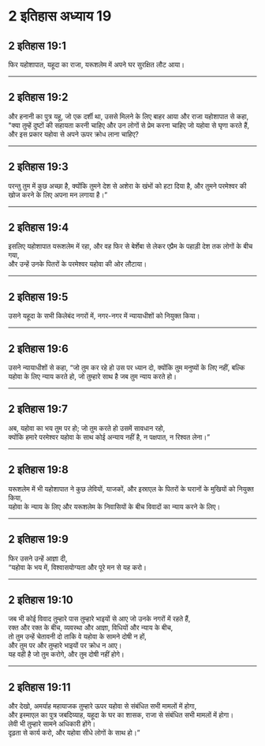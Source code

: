 # 2 इतिहास अध्याय 19

## 2 इतिहास 19:1

फिर यहोशापात, यहूदा का राजा, यरूशलेम में अपने घर सुरक्षित लौट आया।

---

## 2 इतिहास 19:2

और हनानी का पुत्र यहू, जो एक दर्शी था, उससे मिलने के लिए बाहर आया और राजा यहोशापात से कहा,  
"क्या तुम्हें दुष्टों की सहायता करनी चाहिए और उन लोगों से प्रेम करना चाहिए जो यहोवा से घृणा करते हैं, और इस प्रकार यहोवा से अपने ऊपर क्रोध लाना चाहिए?

---

## 2 इतिहास 19:3

परन्तु तुम में कुछ अच्छा है, क्योंकि तुमने देश से अशेरा के खंभों को हटा दिया है, और तुमने परमेश्वर की खोज करने के लिए अपना मन लगाया है।”

---

## 2 इतिहास 19:4

इसलिए यहोशापात यरूशलेम में रहा, और वह फिर से बेर्शेबा से लेकर एप्रैम के पहाड़ी देश तक लोगों के बीच गया,  
और उन्हें उनके पितरों के परमेश्वर यहोवा की ओर लौटाया।

---

## 2 इतिहास 19:5

उसने यहूदा के सभी किलेबंद नगरों में, नगर-नगर में न्यायाधीशों को नियुक्त किया।

---

## 2 इतिहास 19:6

उसने न्यायाधीशों से कहा, “जो तुम कर रहे हो उस पर ध्यान दो, क्योंकि तुम मनुष्यों के लिए नहीं, बल्कि यहोवा के लिए न्याय करते हो, जो तुम्हारे साथ है जब तुम न्याय करते हो।

---

## 2 इतिहास 19:7

अब, यहोवा का भय तुम पर हो; जो तुम करते हो उसमें सावधान रहो,  
क्योंकि हमारे परमेश्वर यहोवा के साथ कोई अन्याय नहीं है, न पक्षपात, न रिश्वत लेना।”

---

## 2 इतिहास 19:8

यरूशलेम में भी यहोशापात ने कुछ लेवियों, याजकों, और इस्राएल के पितरों के घरानों के मुखियों को नियुक्त किया,  
यहोवा के न्याय के लिए और यरूशलेम के निवासियों के बीच विवादों का न्याय करने के लिए।

---

## 2 इतिहास 19:9

फिर उसने उन्हें आज्ञा दी,  
“यहोवा के भय में, विश्वासयोग्यता और पूरे मन से यह करो।

---

## 2 इतिहास 19:10

जब भी कोई विवाद तुम्हारे पास तुम्हारे भाइयों से आए जो उनके नगरों में रहते हैं,  
रक्त और रक्त के बीच, व्यवस्था और आज्ञा, विधियों और न्याय के बीच,  
तो तुम उन्हें चेतावनी दो ताकि वे यहोवा के सामने दोषी न हों,  
और तुम पर और तुम्हारे भाइयों पर क्रोध न आए।  
यह वही है जो तुम करोगे, और तुम दोषी नहीं होगे।

---

## 2 इतिहास 19:11

और देखो, अमर्याह महायाजक तुम्हारे ऊपर यहोवा से संबंधित सभी मामलों में होगा,  
और इस्माएल का पुत्र जबदिय्याह, यहूदा के घर का शासक, राजा से संबंधित सभी मामलों में होगा।  
लेवी भी तुम्हारे सामने अधिकारी होंगे।  
दृढ़ता से कार्य करो, और यहोवा सीधे लोगों के साथ हो।”
